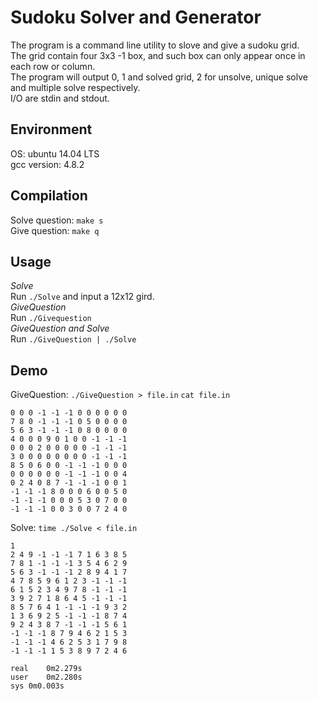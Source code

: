Sudoku Solver and Generator
===========================
The program is a command line utility to slove and give a sudoku grid.<br />
The grid contain four 3x3 -1 box, and such box can only appear once in each 
row or column.<br />
The program will output 0, 1 and solved grid, 2 for unsolve, unique solve and 
multiple solve respectively.<br />
I/O are stdin and stdout.<br />

Environment 
--------------------------
OS: ubuntu 14.04 LTS<br />
gcc version: 4.8.2<br />

Compilation 
--------------------------
Solve question:
`make s`<br />
Give question:
`make q`<br />

Usage
--------------------------
*Solve*<br />
Run `./Solve` and input a 12x12 gird.<br />
*GiveQuestion*<br />
Run `./Givequestion`<br />
*GiveQuestion and Solve*<br />
Run `./GiveQuestion | ./Solve`<br />

Demo 
---------------------------
GiveQuestion: `./GiveQuestion > file.in` `cat file.in`

	0 0 0 -1 -1 -1 0 0 0 0 0 0
	7 8 0 -1 -1 -1 0 5 0 0 0 0
	5 6 3 -1 -1 -1 0 8 0 0 0 0
	4 0 0 0 9 0 1 0 0 -1 -1 -1
	0 0 0 2 0 0 0 0 0 -1 -1 -1
	3 0 0 0 0 0 0 0 0 -1 -1 -1
	8 5 0 6 0 0 -1 -1 -1 0 0 0
	0 0 0 0 0 0 -1 -1 -1 0 0 4
	0 2 4 0 8 7 -1 -1 -1 0 0 1
	-1 -1 -1 8 0 0 0 6 0 0 5 0
	-1 -1 -1 0 0 0 5 3 0 7 0 0
	-1 -1 -1 0 0 3 0 0 7 2 4 0

Solve: `time ./Solve < file.in`

	1
	2 4 9 -1 -1 -1 7 1 6 3 8 5
	7 8 1 -1 -1 -1 3 5 4 6 2 9
	5 6 3 -1 -1 -1 2 8 9 4 1 7
	4 7 8 5 9 6 1 2 3 -1 -1 -1
	6 1 5 2 3 4 9 7 8 -1 -1 -1
	3 9 2 7 1 8 6 4 5 -1 -1 -1
	8 5 7 6 4 1 -1 -1 -1 9 3 2
	1 3 6 9 2 5 -1 -1 -1 8 7 4
	9 2 4 3 8 7 -1 -1 -1 5 6 1
	-1 -1 -1 8 7 9 4 6 2 1 5 3
	-1 -1 -1 4 6 2 5 3 1 7 9 8
	-1 -1 -1 1 5 3 8 9 7 2 4 6
	
	real	0m2.279s
	user	0m2.280s
	sys	0m0.003s
